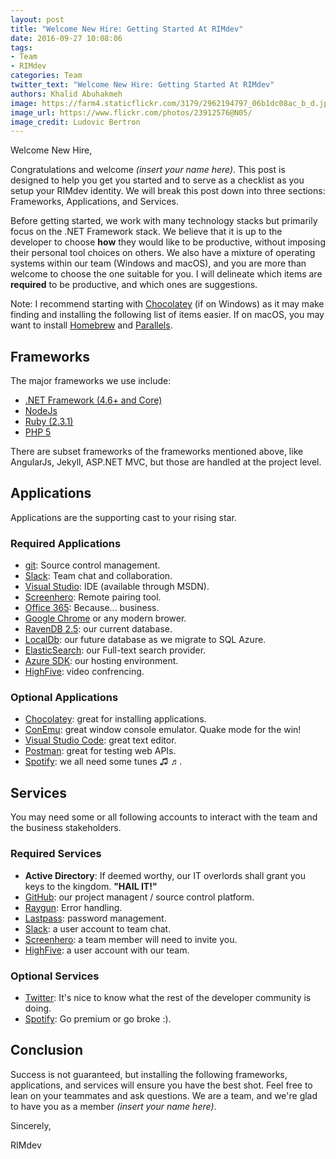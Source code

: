 ```yaml
---
layout: post
title: "Welcome New Hire: Getting Started At RIMdev"
date: 2016-09-27 10:08:06
tags: 
- Team
- RIMdev
categories: Team
twitter_text: "Welcome New Hire: Getting Started At RIMdev"
authors: Khalid Abuhakmeh
image: https://farm4.staticflickr.com/3179/2962194797_06b1dc08ac_b_d.jpg
image_url: https://www.flickr.com/photos/23912576@N05/
image_credit: Ludovic Bertron
---
```


Welcome New Hire,

Congratulations and welcome *(insert your name here)*. This post is designed to help you get you started and to serve as a checklist as you setup your RIMdev identity. We will break this post down into three sections: Frameworks, Applications, and Services.

Before getting started, we work with many technology stacks but primarily focus on the .NET Framework stack. We believe that it is up to the developer to choose **how** they would like to be productive, without imposing their personal tool choices on others. We also have a mixture of operating systems within our team (Windows and macOS), and you are more than welcome to choose the one suitable for you. I will delineate which items are **required** to be productive, and which ones are suggestions. 

Note: I recommend starting with [Chocolatey](https://chocolatey.org) (if on Windows) as it may make finding and installing the following list of items easier. If on macOS, you may want to install [Homebrew](http://brew.sh/index.html) and [Parallels](https://azure.microsoft.com/en-us/blog/azure-dns-general-availability/).

## Frameworks

The major frameworks we use include:

- [.NET Framework (4.6+ and Core)](https://www.microsoft.com/net)
- [NodeJs](https://nodejs.org/en/download/)
- [Ruby (2.3.1)](https://www.ruby-lang.org/en/downloads/)
- [PHP 5](https://secure.php.net/downloads.php#v5.6.26)

There are subset frameworks of the frameworks mentioned above, like AngularJs, Jekyll, ASP.NET MVC, but those are handled at the project level.

## Applications

Applications are the supporting cast to your rising star.

### Required Applications

- [git](https://www.git-scm.com): Source control management.
- [Slack](https://slack.com): Team chat and collaboration.
- [Visual Studio](https://www.microsoft.com/net): IDE (available through MSDN).
- [Screenhero](https://screenhero.com): Remote pairing tool.
- [Office 365](http://microsoft.office.com): Because... business.
- [Google Chrome](https://www.google.com/chrome/) or any modern brower.
- [RavenDB 2.5](http://hibernatingrhinos.com/downloads/RavenDB%20Installer/2996): our current database.
- [LocalDb](https://www.microsoft.com/en-us/download/details.aspx?id=52679): our future database as we migrate to SQL Azure.
- [ElasticSearch](https://www.elastic.co/downloads): our Full-text search provider.
- [Azure SDK](https://azure.microsoft.com/en-us/downloads/): our hosting environment.
- [HighFive](https://highfive.com): video confrencing.

### Optional Applications

- [Chocolatey](https://chocolatey.org): great for installing applications.
- [ConEmu](https://conemu.github.io): great window console emulator. Quake mode for the win!
- [Visual Studio Code](https://code.visualstudio.com): great text editor.
- [Postman](https://www.getpostman.com): great for testing web APIs.
- [Spotify](https://www.spotify.com/us/): we all need some tunes ♫ ♬.

## Services

You may need some or all following accounts to interact with the team and the business stakeholders.

### Required Services

- **Active Directory**: If deemed worthy, our IT overlords shall grant you keys to the kingdom. **"HAIL IT!"**
- [GitHub](https://github.com): our project managent / source control platform.
- [Raygun](https://raygun.com): Error handling.
- [Lastpass](https://lastpass.com): password management.
- [Slack](https://slack.com): a user account to team chat.
- [Screenhero](https://screenhero.com): a team member will need to invite you.
- [HighFive](https://highfive.com): a user account with our team.

### Optional Services

- [Twitter](https://twitter.com): It's nice to know what the rest of the developer community is doing.
- [Spotify](https://www.spotify.com/us/): Go premium or go broke :).

## Conclusion

Success is not guaranteed, but installing the following frameworks, applications, and services will ensure you have the best shot. Feel free to lean on your teammates and ask questions. We are a team, and we're glad to have you as a member *(insert your name here)*.

Sincerely,

RIMdev